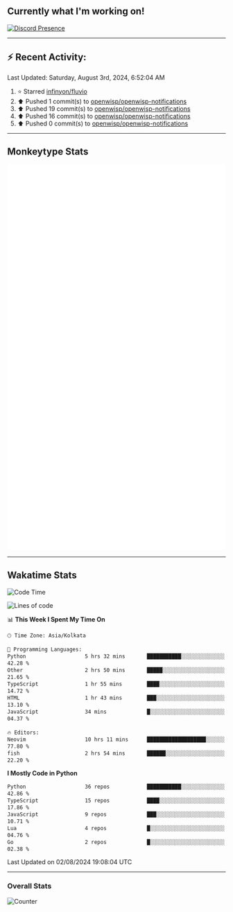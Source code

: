 ## Currently what I'm working on!
[![Discord Presence](https://lanyard.cnrad.dev/api/534981034400284712)](https://discord.com/users/534981034400284712)

---

## :zap: Recent Activity:
<!--RECENT_ACTIVITY:last_update-->
Last Updated: Saturday, August 3rd, 2024, 6:52:04 AM
<!--RECENT_ACTIVITY:last_update_end-->
<!--RECENT_ACTIVITY:start-->
1. ⭐ Starred [infinyon/fluvio](https://github.com/infinyon/fluvio)<br>
2. ⬆️ Pushed 1 commit(s) to [openwisp/openwisp-notifications](https://github.com/openwisp/openwisp-notifications)<br>
3. ⬆️ Pushed 19 commit(s) to [openwisp/openwisp-notifications](https://github.com/openwisp/openwisp-notifications)<br>
4. ⬆️ Pushed 16 commit(s) to [openwisp/openwisp-notifications](https://github.com/openwisp/openwisp-notifications)<br>
5. ⬆️ Pushed 0 commit(s) to [openwisp/openwisp-notifications](https://github.com/openwisp/openwisp-notifications)<br>
<!--RECENT_ACTIVITY:end-->

---

## Monkeytype Stats
<a href="https://monkeytype.com/profile/dhanus">
  <img src="https://raw.githubusercontent.com/Dhanus3133/Dhanus3133/monkeytype/monkeytype-lbpb.svg" alt="Monkeytype Profile" />
</a>

---

## Wakatime Stats
<!--START_SECTION:waka-->
![Code Time](http://img.shields.io/badge/Code%20Time-2%2C050%20hrs%2031%20mins-blue)

![Lines of code](https://img.shields.io/badge/From%20Hello%20World%20I%27ve%20Written-5.8%20million%20lines%20of%20code-blue)

📊 **This Week I Spent My Time On** 

```text
🕑︎ Time Zone: Asia/Kolkata

💬 Programming Languages: 
Python                   5 hrs 32 mins       ███████████░░░░░░░░░░░░░░   42.28 % 
Other                    2 hrs 50 mins       █████░░░░░░░░░░░░░░░░░░░░   21.65 % 
TypeScript               1 hr 55 mins        ████░░░░░░░░░░░░░░░░░░░░░   14.72 % 
HTML                     1 hr 43 mins        ███░░░░░░░░░░░░░░░░░░░░░░   13.10 % 
JavaScript               34 mins             █░░░░░░░░░░░░░░░░░░░░░░░░   04.37 % 

🔥 Editors: 
Neovim                   10 hrs 11 mins      ███████████████████░░░░░░   77.80 % 
fish                     2 hrs 54 mins       ██████░░░░░░░░░░░░░░░░░░░   22.20 % 
```

**I Mostly Code in Python** 

```text
Python                   36 repos            ███████████░░░░░░░░░░░░░░   42.86 % 
TypeScript               15 repos            ████░░░░░░░░░░░░░░░░░░░░░   17.86 % 
JavaScript               9 repos             ███░░░░░░░░░░░░░░░░░░░░░░   10.71 % 
Lua                      4 repos             █░░░░░░░░░░░░░░░░░░░░░░░░   04.76 % 
Go                       2 repos             █░░░░░░░░░░░░░░░░░░░░░░░░   02.38 % 
```




 Last Updated on 02/08/2024 19:08:04 UTC
<!--END_SECTION:waka-->
---

### Overall Stats

<img src="https://moe-counter.glitch.me/get/@Dhanus3133?theme=asoul" alt="Counter" />
